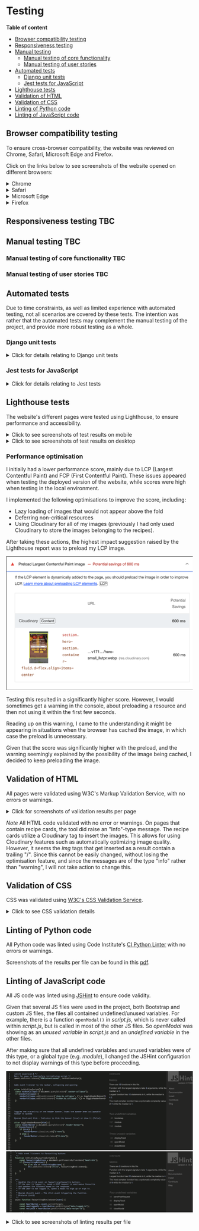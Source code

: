 # Testing

**Table of content**
- [Browser compatibility testing](#browser-compatibility)
- [Responsiveness testing](#responsiveness)
- [Manual testing](#manual-testing)
    - [Manual testing of core functionality](#manual-test-functionality)
    - [Manual testing of user stories](#user-story-testing)
- [Automated tests](#automated-tests)
    - [Django unit tests](#unittests)
    - [Jest tests for JavaScript](#jest-tests)
- [Lighthouse tests](#lighthouse)
- [Validation of HTML](#html-validation)
- [Validation of CSS](#css-validation)
- [Linting of Python code](#python-lint)
- [Linting of JavaScript code](#js-lint)

<a id="browser-compatibility"></a>
## Browser compatibility testing

To ensure cross-browser compatibility, the website was reviewed on Chrome, Safari, Microsoft Edge and Firefox.

Click on the links below to see screenshots of the website opened on different browsers:

<details>
<summary>Chrome</summary>

![Chrome screenshot](documentation/browser-chrome.png)

</details>

<details>
<summary>Safari</summary>

![Safari screenshot](documentation/browser-safari.png)

</details>

<details>
<summary>Microsoft Edge</summary>

![Microsoft Edge screenshot](documentation/browser-edge.png)

</details>

<details>
<summary>Firefox</summary>

![Firefox screenshot](documentation/browser-firefox.png)

</details>

<a id="responsiveness"></a>
## Responsiveness testing TBC

<a id="manual-testing"></a>
## Manual testing TBC

<a id="manual-test-functionality"></a>
### Manual testing of core functionality TBC

<a id="user-story-testing"></a>
### Manual testing of user stories TBC

<a id="automated-tests"></a>
## Automated tests

Due to time constraints, as well as limited experience with automated testing, not all scenarios are covered by these tests. The intention was rather that the automated tests may complement the manual testing of the project, and provide more robust testing as a whole.

<a id="unittests"></a>
### Django unit tests

<details> 
<summary>Click for details relating to Django unit tests</summary>

Unit tests were written to test the core functionality in all models and views of the project. These tests were written throughout the development of the project and were run as part of *pre-commit*, helping to continuously ensure code was working as intended, by stopping any commit that would lead to a failure of an existing test.

![Screenshot of pre-commit passing](documentation/pre-commit-pass.png)

The unit tests are placed in the *tests* directory within the *recipe_book* app and were split into separate files per view/model, to maintain better readability.

In brief, the tests focus on aspects such as:
- Ensuring duplicate entries cannot be created where there should be a uniqueness constraint (e.g. the same user should not be able to favourite a recipe twice, or there should not be two recipes with the same title).
- Ensuring an anonymous user cannot access functionality that should be restricted to logged-in users (e.g. posting a comment).
- Ensuring recipes, ratings and favourites *are* created/updated/deleted when requests are valid (e.g. user is authenticated, and values are of valid format).
- Ensuring that methods in general return expected values and status codes.

In total 54 tests were written:

![Screenshot of unit tests passing](documentation/unittests-pass.png)
</details>

<a id="jest-tests"></a>
### Jest tests for JavaScript

<details>
<summary>Click for details relating to Jest tests</summary>

Due mainly to time constraints, Jest tests were not prioritised throughout the development of the project. However, a few tests were added at the end of the development phase, focusing on testing the most crucial aspects of the JavaScript code. Specifically, the tests aim to test the JavaScript functions responsible for making POST, PUT, and DELETE requests to the backend.

The tests mock the required dependencies, call these functions and check that the fetch was made with the expected arguments, as well as that the response is as expected.

In total 12 tests were written, in 8 test suites.

![Jest tests passing](documentation/jest-pass.png)

These tests can be found in the *static*/*js*/*tests* directory. The tests are split into separate files, corresponding to the JavaScript file with the same name. E.g. tests relating to *comments.js* are in the file *comments.test.js*.

</details>

<a id="lighthouse"></a>
## Lighthouse tests

The website's different pages were tested using Lighthouse, to ensure performance and accessibility.

<details>
<summary>Click to see screenshots of test results on mobile</summary>

- Home page
    ![Home page results](documentation/lighthouse/lighthouse-mobile-home.png)

- Recipes page
    ![Recipes page results](documentation/lighthouse/lighthouse-mobile-recipes.png)

- Recipe detail page (example)
    ![Recipe detail page results](documentation/lighthouse/lighthouse-mobile-recipe-page.png)

- Favourites page
    ![Favourites page results](documentation/lighthouse/lighthouse-mobile-favourites.png)

- Sign up page
    ![Sign up page results](documentation/lighthouse/lighthouse-mobile-signup.png)

- Sign out page
    ![Sign out page results](documentation/lighthouse/lighthouse-mobile-signout.png)

- Sign in page
    ![Sign in page results](documentation/lighthouse/lighthouse-mobile-signin.png)

</details>

<details>
<summary>Click to see screenshots of test results on desktop</summary>

- Home page
    ![Home page results](documentation/lighthouse/lighthouse-desktop-home.png)

- Recipes page
    ![Recipes page results](documentation/lighthouse/lighthouse-desktop-recipes.png)

- Recipe detail page (example)
    ![Recipe detail page results](documentation/lighthouse/lighthouse-desktop-recipe-page.png)

- Favourites page
    ![Favourites page results](documentation/lighthouse/lighthouse-desktop-favourites.png)

- Sign up page
    ![Sign up page results](documentation/lighthouse/lighthouse-desktop-signup.png)

- Sign out page
    ![Sign out page results](documentation/lighthouse/lighthouse-desktop-signout.png)

- Sign in page
    ![Sign in page results](documentation/lighthouse/lighthouse-desktop-signin.png)

</details>

### Performance optimisation
I initially had a lower performance score, mainly due to LCP (Largest Contentful Paint) and FCP (First Contentful Paint). These issues appeared when testing the deployed version of the website, while scores were high when testing in the local environment.

I implemented the following optimisations to improve the score, including:
- Lazy loading of images that would not appear above the fold
- Deferring non-critical resources
- Using Cloudinary for all of my images (previously I had only used Cloudinary to store the images belonging to the recipes).

After taking these actions, the highest impact suggestion raised by the Lighthouse report was to preload my LCP image.

![Lighthouse suggesting preload](documentation/lighthouse/lighthouse-preload.png)

Testing this resulted in a significantly higher score. However, I would sometimes get a warning in the console, about preloading a resource and then not using it within the first few seconds.

Reading up on this warning, I came to the understanding it might be appearing in situations when the browser has cached the image, in which case the preload is unnecessary.

Given that the score was significantly higher with the preload, and the warning seemingly explained by the possibility of the image being cached, I decided to keep preloading the image.


<a id="html-validation"></a>
## Validation of HTML

All pages were validated using W3C's Markup Validation Service, with no errors or warnings.

<details>
<summary>Click for screenshots of validation results per page</summary>

- Home page (index.html)
    ![HTML validation - home page](documentation/html-validation/html-validate-index.png)

- Recipes page (with results)
    ![HTML validation - recipes page](documentation/html-validation/html-validate-recipes.png)

- Recipes page (with no results)
    ![HTML validation - recipes page with no results](documentation/html-validation/html-validate-recipes-no-results.png)

- Favourites page (while not logged in)
    ![HTML validation - favourites page](documentation/html-validation/html-validate-favourites.png)

- Recipe page - Chicken yellow curry
    ![HTML validation - chicken yellow curry](documentation/html-validation/html-validate-recipe-page-chicken-curry.png)

- Recipe page - Seafood pasta
    ![HTML validation - seafood pasta](documentation/html-validation/html-validate-recipe-page-seafood-pasta.png)

- Sign-up page
    ![HTML validation - Sign-up page](documentation/html-validation/html-validate-signup.png)

- Sign-in page
    ![HTML validation - Sign-in page](documentation/html-validation/html-validate-login.png)

In addition to the above, the following were validated by copying the entirety of the page source code, and validating by direct input:
- The log-out page (/account/logout/)
- The favourites page while logged in, with no recipes favourited
- The favourites page while logged in, with recipes favourited
- A recipe detail page, while logged in, with comments posted
- The 404 and 500 pages

</details>

*Note*
All HTML code validated with no error or warnings. On pages that contain recipe cards, the tool did raise an "Info"-type message. The recipe cards utilize a Cloudinary tag to insert the images. This allows for using Cloudinary features such as automatically optimizing image quality. However, it seems the *img* tags that get inserted as a result contain a trailing "/". Since this cannot be easily changed, without losing the optimisation feature, and since the messages are of the type "info" rather than "warning", I will not take action to change this.


<a id="css-validation"></a>
## Validation of CSS

CSS was validated using [W3C's CSS Validation Service](https://jigsaw.w3.org/css-validator/validator).

<details>
<summary>Click to see CSS validation details</summary>

### Validating *style.css*

Validating the custom CSS by uploading the file *style.css* results in no errors.

![Validation style.css](documentation/css-validation-file.png)

The tool raises 11 warnings:
![Validation warnings style.css](documentation/css-validation-file-warnings.png)

The first warning just implies the tool does not access my Bootstrap CSS, as expected.

The remaining warnings relate to the use of vendor extensions. 
I am aware these may not be supported across all browsers. However, their application is not crucial to using the website. These vendor extensions are used for two purposes in the CSS file:
1. To truncate the title and teaser text in recipe cards. Without the truncation, the overflow is instead hidden. 
2. To increase the visibility of the heart buttons on the recipe cards. Given that these buttons are overlaid on top of an image, it was difficult to find a style that would stand out well on a multitude of backgrounds. If the *text-stroke* is not applied, the style is a simple white, which may be hard to see depending on the background image. However, the user can in this case reach the same functionality (favouriting the recipe) from the individual recipe's detail page.

### A note on validating the website by URL

When validating the website by URL, the tool raises errors, as well as a multitude of warnings. However, all errors and all errors except the ones mentioned above relate to Bootstrap.

Visiting Bootstrap's website, I found the following text, providing an explanation for these errors and warnings.

![Bootstrap validators](documentation/bootstrap-validators.png)

</details>

<a id="python-lint"></a>
## Linting of Python code

All Python code was linted using Code Institute's [CI Python Linter](https://pep8ci.herokuapp.com/) with no errors or warnings.

Screenshots of the results per file can be found in this [pdf](documentation/linting-results.pdf).

<a id="js-lint"></a>
## Linting of JavaScript code

All JS code was linted using [JSHint](https://jshint.com/) to ensure code validity.

Given that several JS files were used in the project, both Bootstrap and custom JS files, the files all contained undefined/unused variables. For example, there is a function `openModal()` in *script.js*, which is never called within *script.js*, but is called in most of the other JS files. So *openModal* was showing as an *unused variable* in *script.js* and an *undefined variable* in the other files.

After making sure that all undefined variables and unused variables were of this type, or a global type (e.g. *module*), I changed the JSHint configuration to not display warnings of this type before proceeding.

![JSHint unused variables](documentation/jshint-unused-variables.png)
![JSHint undefined variables](documentation/jshint-undefined-variables.png)

<details>
<summary>Click to see screenshots of linting results per file</summary>

- script.js
    ![script.js](documentation/jshint-script.png)

- favourites.js
    ![favourites.js](documentation/jshint-favourites.png)

- comments.js
    ![comments.js](documentation/jshint-comments.png)

- queries.js
    ![queries.js](documentation/jshint-queries.png)

- ratings.js
    ![ratings.js](documentation/jshint-ratings.png)

- script.test.js
    ![script.test.js](documentation/jshint-test-script.png)

- ratings.test.js
    ![ratings.test.js](documentation/jshint-test-ratings.png)

- queries.test.js
    ![queries.test.js](documentation/jshint-test-queries.png)

- comments.test.js
    ![comments.test.js](documentation/jshint-comments.png)

</details>




